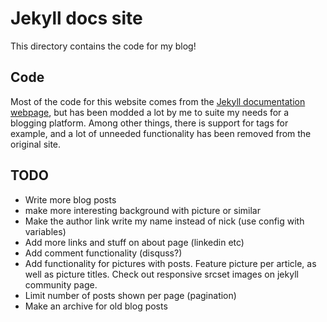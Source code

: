 # Jekyll docs site

This directory contains the code for my blog!

## Code

Most of the code for this website comes from the [Jekyll documentation webpage](http://jekyllrb.com/),
but has been modded a lot by me to suite my needs for a blogging platform. Among other things, there
is support for tags for example, and a lot of unneeded functionality has been removed from the original
site.

## TODO

* Write more blog posts
* make more interesting background with picture or similar
* Make the author link write my name instead of nick (use config with variables)
* Add more links and stuff on about page (linkedin etc)
* Add comment functionality (disquss?)
* Add functionality for pictures with posts. Feature picture per article,
  as well as picture titles. Check out responsive srcset images on
  jekyll community page.
* Limit number of posts shown per page (pagination)
* Make an archive for old blog posts
